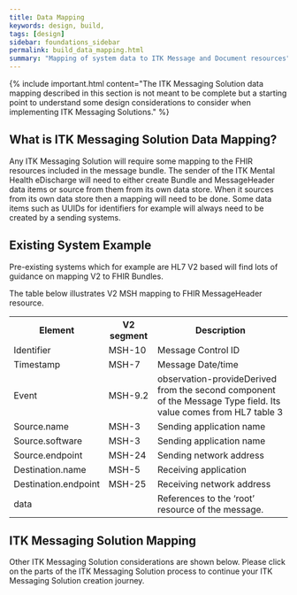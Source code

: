 ```yaml
---
title: Data Mapping
keywords: design, build,
tags: [design]
sidebar: foundations_sidebar
permalink: build_data_mapping.html
summary: "Mapping of system data to ITK Message and Document resources"
---
```


{% include important.html content="The ITK Messaging Solution data mapping described in this section is not meant to be complete but a starting point to understand some design considerations to consider when implementing ITK Messaging Solutions." %}

## What is ITK Messaging Solution Data Mapping? ##

Any ITK Messaging Solution will require some mapping to the FHIR resources included in the message bundle. The sender of the ITK Mental Health eDischarge will need to either create Bundle and MessageHeader data items or source from them from its own data store. When it sources from its own data store then a mapping will need to be done. Some data items such as UUIDs for identifiers for example will always need to be created by a sending systems. 

## Existing System Example ##

Pre-existing systems which for example are HL7 V2 based will find lots of guidance on mapping V2 to FHIR Bundles. 

The table below illustrates V2 MSH mapping to FHIR MessageHeader resource.

<table>

<tr>
<th>Element</th>	
<th>V2 segment</th>
<th>Description</th>
</tr>

<tr>
<td>Identifier</td>	
<td>MSH-10</td>	
<td>Message Control ID</td>
</tr>

<tr>
<td>Timestamp</td>	
<td>MSH-7</td>	
<td>Message Date/time</td>
</tr>

<tr>
<td>Event</td>	
<td>MSH-9.2</td>	
<td>observation-provideDerived from the second component of the Message Type field. Its value comes from HL7 table 3</td>
</tr>

<tr>
<td>Source.name</td>	
<td>MSH-3</td>	
<td>Sending application name</td>
</tr>

<tr>
<td>Source.software</td>	
<td>MSH-3</td>	 
<td>Sending application name</td>
</tr>

<tr>
<td>Source.endpoint</td>	
<td>MSH-24</td>	
<td>Sending network address</td>
</tr>

<tr>
<td>Destination.name</td>	
<td>MSH-5</td>	
<td>Receiving application</td>
</tr>

<tr>
<td>Destination.endpoint</td>
<td>MSH-25</td>	
<td>Receiving network address</td>
</tr>

<tr>
<td>data</td>
<td></td>		
<td>References to the ‘root’ resource of the message.</td>
</tr>

</table>

## ITK Messaging Solution Mapping ##

Other ITK Messaging Solution considerations are shown below. Please click on the parts of the ITK Messaging Solution process to continue your ITK Messaging Solution creation journey.




